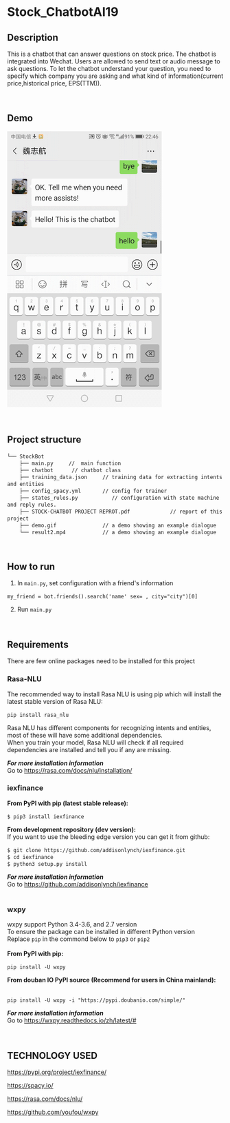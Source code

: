 # Stock_ChatbotAI19

## Description
This is a chatbot that can answer questions on stock price. The chatbot is integrated into Wechat. Users are allowed to send text or audio message to ask questions. 
To let the chatbot understand your question, you need to specify which company you are asking and what kind of information(current price,historical price, EPS(TTM)).

&nbsp;
## Demo
![](demo.gif)  

&nbsp;
## Project structure

```
└── StockBot    
    ├── main.py     //  main function
    ├── chatbot      // chatbot class
    ├── training_data.json     // training data for extracting intents and entities
    ├── config_spacy.yml       // config for trainer
    ├── states_rules.py           // configuration with state machine and reply rules.
    ├── STOCK-CHATBOT PROJECT REPROT.pdf             // report of this project
    ├── demo.gif               // a demo showing an example dialogue
    └── result2.mp4            // a demo showing an example dialogue    
```
&nbsp;
## How to run
1. In `main.py`, set configuration with a friend's information 
```
my_friend = bot.friends().search('name' sex= , city="city")[0]
```

2. Run `main.py`


&nbsp;
## Requirements
There are few online packages need to be installed for this project
### Rasa-NLU
The recommended way to install Rasa NLU is using pip which will install the latest stable version of Rasa NLU:<br>
```
pip install rasa_nlu
```
Rasa NLU has different components for recognizing intents and entities, most of these will have some additional dependencies.<br>
When you train your model, Rasa NLU will check if all required dependencies are installed and tell you if any are missing.<br>  

***For more installation information***<br>
Go to https://rasa.com/docs/nlu/installation/<br>

### iexfinance
**From PyPI with pip (latest stable release):**<br>
```
$ pip3 install iexfinance
```
**From development repository (dev version):**<br>
If you want to use the bleeding edge version you can get it from github:<br>
```
$ git clone https://github.com/addisonlynch/iexfinance.git
$ cd iexfinance
$ python3 setup.py install
```
***For more installation information***<br>
Go to https://github.com/addisonlynch/iexfinance<br>
<br>

### wxpy
wxpy support Python 3.4-3.6, and 2.7 version<br>
To ensure the package can be installed in different Python version<br>
Replace `pip` in the commond below to `pip3` or `pip2`<br>
<br>
**From PyPI with pip:**<br>
```
pip install -U wxpy
```
**From douban IO PyPI source (Recommend for users in China mainland):**<br>
```

pip install -U wxpy -i "https://pypi.doubanio.com/simple/"
```
***For more installation information***<br>
Go to https://wxpy.readthedocs.io/zh/latest/#<br>


&nbsp;
## TECHNOLOGY USED
https://pypi.org/project/iexfinance/  

https://spacy.io/  

https://rasa.com/docs/nlu/   

https://github.com/youfou/wxpy  

